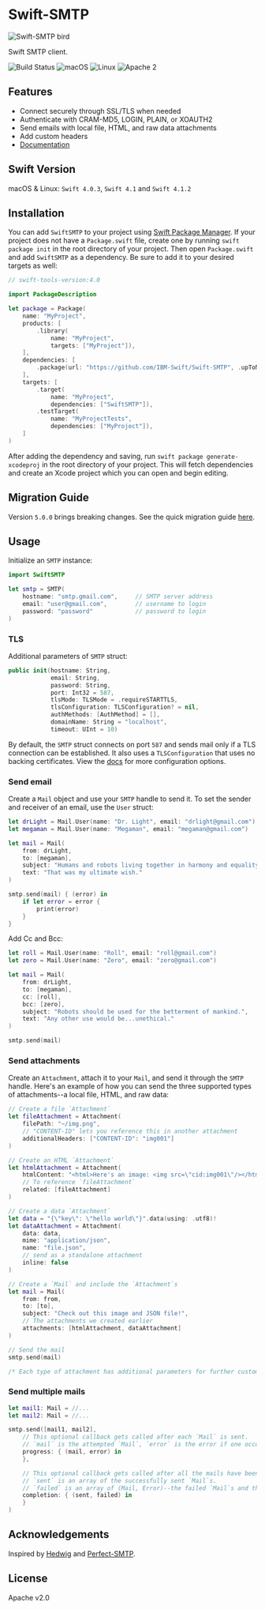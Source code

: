 # Swift-SMTP

![Swift-SMTP bird](https://github.com/IBM-Swift/Swift-SMTP/blob/master/Assets/swift-smtp-bird.png?raw=true)

Swift SMTP client.

![Build Status](https://travis-ci.org/IBM-Swift/Swift-SMTP.svg?branch=master)
![macOS](https://img.shields.io/badge/os-macOS-green.svg?style=flat)
![Linux](https://img.shields.io/badge/os-linux-green.svg?style=flat)
![Apache 2](https://img.shields.io/badge/license-Apache2-blue.svg?style=flat)

## Features

- Connect securely through SSL/TLS when needed
- Authenticate with CRAM-MD5, LOGIN, PLAIN, or XOAUTH2
- Send emails with local file, HTML, and raw data attachments
- Add custom headers
- [Documentation](https://ibm-swift.github.io/Swift-SMTP/)

## Swift Version

macOS & Linux: `Swift 4.0.3`, `Swift 4.1` and `Swift 4.1.2`

## Installation

You can add `SwiftSMTP` to your project using [Swift Package Manager](https://swift.org/package-manager/). If your project does not have a `Package.swift` file, create one by running `swift package init` in the root directory of your project. Then open `Package.swift` and add `SwiftSMTP` as a dependency. Be sure to add it to your desired targets as well:

```swift
// swift-tools-version:4.0

import PackageDescription

let package = Package(
    name: "MyProject",
    products: [
        .library(
            name: "MyProject",
            targets: ["MyProject"]),
    ],
    dependencies: [
        .package(url: "https://github.com/IBM-Swift/Swift-SMTP", .upToNextMinor(from: "5.1.0")),    // add the dependency
    ],
    targets: [
        .target(
            name: "MyProject",
            dependencies: ["SwiftSMTP"]),                                                           // add targets
        .testTarget(                                                                                // note "SwiftSMTP" (NO HYPHEN)
            name: "MyProjectTests",
            dependencies: ["MyProject"]),
    ]
)
```

After adding the dependency and saving, run `swift package generate-xcodeproj` in the root directory of your project. This will fetch dependencies and create an Xcode project which you can open and begin editing.

## Migration Guide

Version `5.0.0` brings breaking changes. See the quick migration guide [here](https://github.com/IBM-Swift/Swift-SMTP/blob/master/migration-guide.md).

## Usage

Initialize an `SMTP` instance:

```swift
import SwiftSMTP

let smtp = SMTP(
    hostname: "smtp.gmail.com",     // SMTP server address
    email: "user@gmail.com",        // username to login
    password: "password"            // password to login
)
```

### TLS

Additional parameters of `SMTP` struct:

```swift
public init(hostname: String,
            email: String,
            password: String,
            port: Int32 = 587,
            tlsMode: TLSMode = .requireSTARTTLS,
            tlsConfiguration: TLSConfiguration? = nil,
            authMethods: [AuthMethod] = [],
            domainName: String = "localhost",
            timeout: UInt = 10)
```

By default, the `SMTP` struct connects on port `587` and sends mail only if a TLS connection can be established. It also uses a `TLSConfiguration` that uses no backing certificates. View the [docs](https://ibm-swift.github.io/Swift-SMTP/) for more configuration options.

### Send email

Create a `Mail` object and use your `SMTP` handle to send it. To set the sender and receiver of an email, use the `User` struct:

```swift
let drLight = Mail.User(name: "Dr. Light", email: "drlight@gmail.com")
let megaman = Mail.User(name: "Megaman", email: "megaman@gmail.com")

let mail = Mail(
    from: drLight,
    to: [megaman],
    subject: "Humans and robots living together in harmony and equality.",
    text: "That was my ultimate wish."
)

smtp.send(mail) { (error) in
    if let error = error {
        print(error)
    }
}
```

Add Cc and Bcc:

```swift
let roll = Mail.User(name: "Roll", email: "roll@gmail.com")
let zero = Mail.User(name: "Zero", email: "zero@gmail.com")

let mail = Mail(
    from: drLight,
    to: [megaman],
    cc: [roll],
    bcc: [zero],
    subject: "Robots should be used for the betterment of mankind.",
    text: "Any other use would be...unethical."
)

smtp.send(mail)
```

### Send attachments

Create an `Attachment`, attach it to your `Mail`, and send it through the `SMTP` handle. Here's an example of how you can send the three supported types of attachments--a local file, HTML, and raw data:

```swift
// Create a file `Attachment`
let fileAttachment = Attachment(
    filePath: "~/img.png",          
    // "CONTENT-ID" lets you reference this in another attachment
    additionalHeaders: ["CONTENT-ID": "img001"]
)

// Create an HTML `Attachment`
let htmlAttachment = Attachment(
    htmlContent: "<html>Here's an image: <img src=\"cid:img001\"/></html>",
    // To reference `fileAttachment`
    related: [fileAttachment]
)

// Create a data `Attachment`
let data = "{\"key\": \"hello world\"}".data(using: .utf8)!
let dataAttachment = Attachment(
    data: data,
    mime: "application/json",
    name: "file.json",
    // send as a standalone attachment
    inline: false   
)

// Create a `Mail` and include the `Attachment`s
let mail = Mail(
    from: from,
    to: [to],
    subject: "Check out this image and JSON file!",
    // The attachments we created earlier
    attachments: [htmlAttachment, dataAttachment]
)

// Send the mail
smtp.send(mail)

/* Each type of attachment has additional parameters for further customization */
```

### Send multiple mails

```swift
let mail1: Mail = //...
let mail2: Mail = //...

smtp.send([mail1, mail2],
    // This optional callback gets called after each `Mail` is sent.
    // `mail` is the attempted `Mail`, `error` is the error if one occured.
    progress: { (mail, error) in
    },

    // This optional callback gets called after all the mails have been sent.
    // `sent` is an array of the successfully sent `Mail`s.
    // `failed` is an array of (Mail, Error)--the failed `Mail`s and their corresponding errors.
    completion: { (sent, failed) in
    }
)
```

## Acknowledgements

Inspired by [Hedwig](https://github.com/onevcat/Hedwig) and [Perfect-SMTP](https://github.com/PerfectlySoft/Perfect-SMTP).

## License

Apache v2.0
